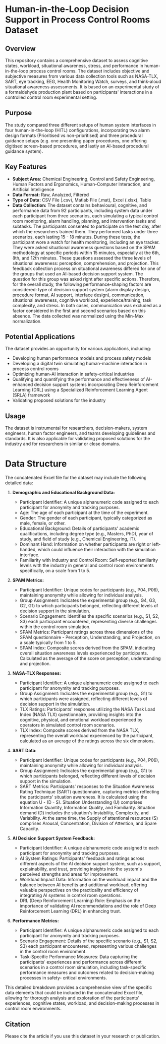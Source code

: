 # Human-in-the-Loop Decision Support in Process Control Rooms Dataset

## Overview
This repository contains a comprehensive dataset to assess cognitive states, workload, situational awareness, stress, and performance in human-in-the-loop process control rooms. The dataset includes objective and subjective measures from various data collection tools such as NASA-TLX, SART, eye tracking, EEG, Health Monitoring Watch, surveys, and think-aloud situational awareness assessments. It is based on an experimental study of a formaldehyde production plant based on participants' interactions in a controlled control room experimental setting.

## Purpose
The study compared three different setups of human system interfaces in four human-in-the-loop (HITL) configurations, incorporating two alarm design formats (Prioritised vs non-prioritised) and three procedural guidance setups (e.g. one presenting paper procedures, one offering digitised screen-based procedures, and lastly an AI-based procedural guidance system). 

## Key Features
- **Subject Area:** Chemical Engineering, Control and Safety Engineering, Human Factors and Ergonomics, Human-Computer Interaction, and Artificial Intelligence
- **Data Format:** Raw, Analyzed, Filtered
- **Type of Data:** CSV File (.csv), Matlab File (.mat), Excel (.xlsx), Table
- **Data Collection:** The dataset contains behavioural, cognitive, and performance data from 92 participants, including system data under each participant from three scenarios, each simulating a typical control room monitoring, alarm handling, planning, and intervention tasks and subtasks. The participants consented to participate on the test day, after which the researchers trained them. They performed tasks under three scenarios, each lasting 15 - 18 minutes. During these tests, the participant wore a watch for health monitoring, including an eye tracker. They were asked situational awareness questions based on the SPAM methodology at specific periods within 15 minutes, especially at the 6th, 8th, and 12th minutes. These questions assessed the three levels of situational awareness: perception, comprehension, and projection. This feedback collection process on situational awareness differed for one of the groups that used an AI-based decision support system. The question for this group was asked right after specific actions. Therefore, for the overall study, the following performance-shaping factors are considered: type of decision support system (alarm display design, procedure format, AI support, interface design), communication, situational awareness, cognitive workload, experience/training, task complexity, and stress. In both cases, communication was excluded as a factor considered in the first and second scenarios based on this absence. The data collected was normalized using the Min-Max normalization.

## Potential Applications
The dataset provides an opportunity for various applications, including:
- Developing human performance models and process safety models
- Developing a digital twin simulating human-machine interaction in process control rooms
- Optimizing human-AI interaction in safety-critical industries
- Qualifying and quantifying the performance and effectiveness of AI-enhanced decision support systems incorporating Deep Reinforcement Learning (DRL) using a Specialized Reinforcement Learning Agent (SRLA) framework
- Validating proposed solutions for the industry

## Usage
The dataset is instrumental for researchers, decision-makers, system engineers, human factor engineers, and teams developing guidelines and standards. It is also applicable for validating proposed solutions for the industry and for researchers in similar or close domains.

# Data Structure
The concatenated Excel file for the dataset may include the following detailed data:

1. **Demographic and Educational Background Data:**
   - Participant Identifier: A unique alphanumeric code assigned to each participant for anonymity and tracking purposes.
   - Age: The age of each participant at the time of the experiment.
   - Gender: The gender of each participant, typically categorized as male, female, or other.
   - Educational Background: Details of participants' academic qualifications, including degree type (e.g., Masters, PhD), year of study, and field of study (e.g., Chemical Engineering, IT).
   - Dominant Hand: Information on whether participants are right or left-handed, which could influence their interaction with the simulation interface.
   - Familiarity with Industry and Control Room: Self-reported familiarity levels with the industry in general and control room environments specifically, on a scale from 1 to 5.

2. **SPAM Metrics:**
   - Participant Identifier: Unique codes for participants (e.g., P04, P06), maintaining anonymity while allowing for individual analysis.
   - Group Assignment: Indicates the experimental group (e.g., G4, G3, G2, G1) to which participants belonged, reflecting different levels of decision support in the simulation.
   - Scenario Engagement: Identifies the specific scenarios (e.g., S1, S2, S3) each participant encountered, representing diverse challenges within the control room simulation.
   - SPAM Metrics: Participant ratings across three dimensions of the SPAM questionnaire - Perception, Understanding, and Projection, on a scale typically from 1 to 5.
   - SPAM Index: Composite scores derived from the SPAM, indicating overall situation awareness levels experienced by participants. Calculated as the average of the score on perception, understanding and projection.

3. **NASA-TLX Responses:**
   - Participant Identifier: A unique alphanumeric code assigned to each participant for anonymity and tracking purposes.
   - Group Assignment: Indicates the experimental group (e.g., G1) to which participants were assigned, reflecting different levels of decision support in the simulation.
   - TLX Ratings: Participants' responses utilizing the NASA Task Load Index (NASA TLX) questionnaire, providing insights into the cognitive, physical, and emotional workload experienced by operators in simulated control room scenarios.
   - TLX Index: Composite scores derived from the NASA TLX, representing the overall workload experienced by the participant, calculated as an average of the ratings across the six dimensions.

4. **SART Data:**
   - Participant Identifier: Unique codes for participants (e.g., P04, P06), maintaining anonymity while allowing for individual analysis.
   - Group Assignment: Indicates the experimental group (e.g., G1) to which participants belonged, reflecting different levels of decision support in the simulation.
   - SART Metrics: Participants' responses to the Situation Awareness Rating Technique (SART) questionnaire, capturing metrics reflecting the participants' situation awareness. It is calculated using the equation U - (D - S). Situation Understanding (U) comprises 
     Information Quantity, Information Quality, and Familiarity. Situation demand (D) includes the situation's Instability, Complexity, and Variability. At the same time, the Supply of attentional resources (S) comprises Arousal, Concentration, Division of Attention, 
     and Spare Capacity.

5. **AI Decision Support System Feedback:**
   - Participant Identifier: A unique alphanumeric code assigned to each participant for anonymity and tracking purposes.
   - AI System Ratings: Participants' feedback and ratings across different aspects of the AI decision support system, such as support, explainability, and trust, providing insights into the system's perceived strengths and areas for improvement.
   - Workload Impact Data: Information on the workload impact and the balance between AI benefits and additional workload, offering valuable perspectives on the practicality and efficiency of integrating AI systems in control room operations.
   - DRL (Deep Reinforcement Learning) Role: Emphasis on the importance of validating AI recommendations and the role of Deep Reinforcement Learning (DRL) in enhancing trust.

6. **Performance Metrics:**
   - Participant Identifier: A unique alphanumeric code assigned to each participant for anonymity and tracking purposes.
   - Scenario Engagement: Details of the specific scenario (e.g., S1, S2, S3) each participant encountered, representing various challenges in the control room environment.
   - Task-Specific Performance Measures: Data capturing the participants' experiences and performance across different scenarios in a control room simulation, including task-specific performance measures and outcomes related to decision-making processes in safety- 
     critical environments.

This detailed breakdown provides a comprehensive view of the specific data elements that could be included in the concatenated Excel file, allowing for thorough analysis and exploration of the participants' experiences, cognitive states, workload, and decision-making processes in control room environments.

## Citation
Please cite the article if you use this dataset in your research or publication.
